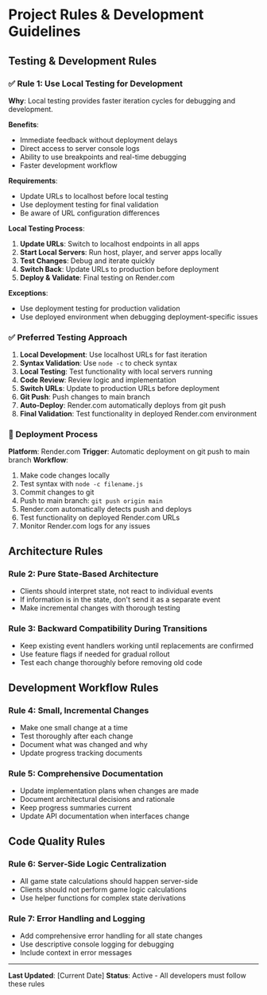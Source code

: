 # Project Rules & Development Guidelines

## Testing & Development Rules

### ✅ Rule 1: Use Local Testing for Development 
**Why**: Local testing provides faster iteration cycles for debugging and development.

**Benefits**:
- Immediate feedback without deployment delays
- Direct access to server console logs
- Ability to use breakpoints and real-time debugging
- Faster development workflow

**Requirements**:
- Update URLs to localhost before local testing
- Use deployment testing for final validation
- Be aware of URL configuration differences

**Local Testing Process**:
1. **Update URLs**: Switch to localhost endpoints in all apps
2. **Start Local Servers**: Run host, player, and server apps locally
3. **Test Changes**: Debug and iterate quickly
4. **Switch Back**: Update URLs to production before deployment
5. **Deploy & Validate**: Final testing on Render.com

**Exceptions**:
- Use deployment testing for production validation
- Use deployed environment when debugging deployment-specific issues

### ✅ Preferred Testing Approach
1. **Local Development**: Use localhost URLs for fast iteration
2. **Syntax Validation**: Use `node -c` to check syntax
3. **Local Testing**: Test functionality with local servers running
4. **Code Review**: Review logic and implementation  
5. **Switch URLs**: Update to production URLs before deployment
6. **Git Push**: Push changes to main branch
7. **Auto-Deploy**: Render.com automatically deploys from git push
8. **Final Validation**: Test functionality in deployed Render.com environment

### 🚀 Deployment Process
**Platform**: Render.com
**Trigger**: Automatic deployment on git push to main branch
**Workflow**:
1. Make code changes locally
2. Test syntax with `node -c filename.js`
3. Commit changes to git
4. Push to main branch: `git push origin main`
5. Render.com automatically detects push and deploys
6. Test functionality on deployed Render.com URLs
7. Monitor Render.com logs for any issues

## Architecture Rules

### Rule 2: Pure State-Based Architecture
- Clients should interpret state, not react to individual events
- If information is in the state, don't send it as a separate event
- Make incremental changes with thorough testing

### Rule 3: Backward Compatibility During Transitions
- Keep existing event handlers working until replacements are confirmed
- Use feature flags if needed for gradual rollout
- Test each change thoroughly before removing old code

## Development Workflow Rules

### Rule 4: Small, Incremental Changes
- Make one small change at a time
- Test thoroughly after each change
- Document what was changed and why
- Update progress tracking documents

### Rule 5: Comprehensive Documentation
- Update implementation plans when changes are made
- Document architectural decisions and rationale
- Keep progress summaries current
- Update API documentation when interfaces change

## Code Quality Rules

### Rule 6: Server-Side Logic Centralization
- All game state calculations should happen server-side
- Clients should not perform game logic calculations
- Use helper functions for complex state derivations

### Rule 7: Error Handling and Logging
- Add comprehensive error handling for all state changes
- Use descriptive console logging for debugging
- Include context in error messages

---

**Last Updated**: [Current Date]
**Status**: Active - All developers must follow these rules 